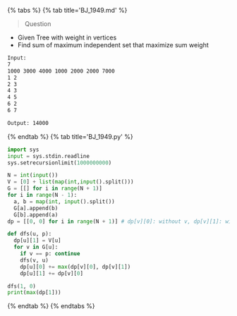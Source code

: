 {% tabs %}
{% tab title='BJ_1949.md' %}

> Question

* Given Tree with weight in vertices
* Find sum of maximum independent set that maximize sum weight

```txt
Input:
7
1000 3000 4000 1000 2000 2000 7000
1 2
2 3
4 3
4 5
6 2
6 7

Output: 14000
```

{% endtab %}
{% tab title='BJ_1949.py' %}

```py
import sys
input = sys.stdin.readline
sys.setrecursionlimit(1000000000)

N = int(input())
V = [0] + list(map(int,input().split()))
G = [[] for i in range(N + 1)]
for i in range(N - 1):
  a, b = map(int, input().split())
  G[a].append(b)
  G[b].append(a)
dp = [[0, 0] for i in range(N + 1)] # dp[v][0]: without v, dp[v][1]: with v

def dfs(u, p):
  dp[u][1] = V[u]
  for v in G[u]:
    if v == p: continue
    dfs(v, u)
    dp[u][0] += max(dp[v][0], dp[v][1])
    dp[u][1] += dp[v][0]

dfs(1, 0)
print(max(dp[1]))
```

{% endtab %}
{% endtabs %}
